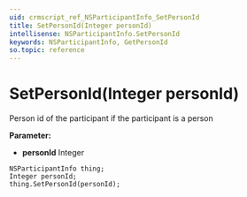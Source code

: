 ```yaml
---
uid: crmscript_ref_NSParticipantInfo_SetPersonId
title: SetPersonId(Integer personId)
intellisense: NSParticipantInfo.SetPersonId
keywords: NSParticipantInfo, GetPersonId
so.topic: reference
---
```


# SetPersonId(Integer personId)

Person id of the participant if the participant is a person

**Parameter:** 
* **personId** Integer

```crmscript
NSParticipantInfo thing;
Integer personId;
thing.SetPersonId(personId);
```

